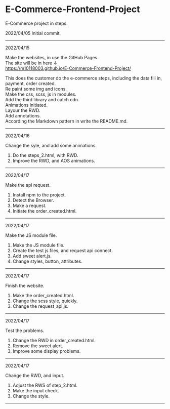 # E-Commerce-Frontend-Project   
E-Commerce project in steps.   
  
2022/04/05 Initial commit.   
   
-------------------------------------------------------------------------------   
2022/04/15  
  
Make the websites, in use the GitHub  Pages.  
The site will be in here ↓  
https://m10118003.github.io/E-Commerce-Frontend-Project/  
  
This does the customer do the e-commerce steps, including the data fill in, payment, order created.  
Re paint some img and icons.    
Make the css, scss, js in modules.  
Add the third library and catch cdn.    
Animations initiated.    
Layour the RWD.    
Add annotations.    
According the Markdown pattern in write the README.md.  
  
  
-------------------------------------------------------------------------------   
2022/04/16  

Change the syle, and add some animations.  
1. Do the steps_2.html, with RWD.  
2. Improve the RWD, and AOS animations.  
  
  
-------------------------------------------------------------------------------   
2022/04/17  
  
Make the api request.  
1. Install npm to the project.  
2. Detect the Browser.  
3. Make a request.  
4. Initiate the order_created.html.  
  
  
------------------------------------------------------------------------------- 
2022/04/17  
  
Make the JS module file.  
1. Make the JS module file.    
2. Create the test js files, and request api connect.   
3. Add sweet alert.js.  
4. Change styles, button, attributes.  
  
  
------------------------------------------------------------------------------- 
2022/04/17  
  
Finish the website.  
1. Make the order_created.html.  
2. Change the scss style, quickly.  
3. Change the request_api.js.     
  
  
------------------------------------------------------------------------------- 
2022/04/17   
  
Test the problems.  
1. Change the RWD in order_created.html.  
2. Remove the sweet alert.  
3. Improve some display problems.  
   
------------------------------------------------------------------------------- 
2022/04/17    
  
Change the RWD, and input.  
1. Adjust the RWS of step_2.html.  
2. Make the input check.  
3. Change the style.  
 
-------------------------------------------------------------------------------

